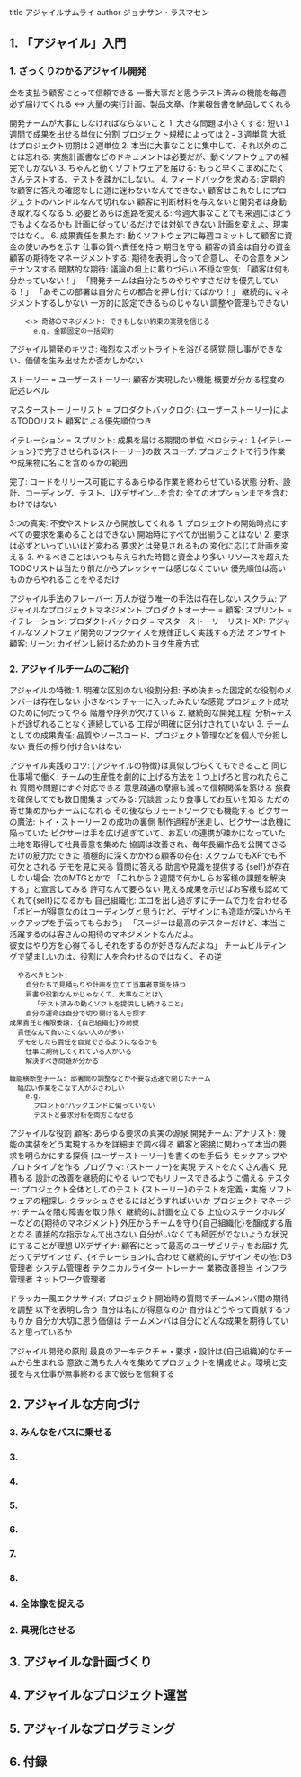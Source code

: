 title アジャイルサムライ
author ジョナサン・ラスマセン


## 1. 「アジャイル」入門
### 1. ざっくりわかるアジャイル開発
  金を支払う顧客にとって信頼できる
    一番大事だと思うテスト済みの機能を毎週必ず届けてくれる
    <-> 大量の実行計画、製品文章、作業報告書を納品してくれる

  開発チームが大事にしなければならないこと
    1. 大きな問題は小さくする: 短い１週間で成果を出せる単位に分割
      プロジェクト規模によっては２−３週単意
      大抵はプロジェクト初期は２週単位
    2. 本当に大事なことに集中して、それ以外のことは忘れる:
      実施計画書などのドキュメントは必要だが、動くソフトウェアの補完でしかない
    3. ちゃんと動くソフトウェアを届ける:
      もっと早くこまめにたくさんテストする。テストを疎かにしない。
    4. フィードバックを求める:
      定期的な顧客に答えの確認なしに道に迷わないなんてできない
      顧客はこれなしにプロジェクトのハンドルなんて切れない
      顧客に判断材料を与えないと開発者は身動き取れなくなる
    5. 必要とあらば進路を変える:
      今週大事なことでも来週にはどうでもよくなるかも
      計画に従っているだけでは対処できない
      計画を変えよ、現実ではなく。
    6. 成果責任を果たす:
      動くソフトウェアに毎週コミットして顧客に資金の使いみちを示す
      仕事の質へ責任を持つ
      期日を守る
      顧客の資金は自分の資金
      顧客の期待をマネージメントする: 期待を表明し合って合意し、その合意をメンテナンスする
        暗黙的な期待:
          議論の俎上に載りづらい
          不穏な空気:
            「顧客は何も分かっていない！」
            「開発チームは自分たちのやりやすさだけを優先している！」
            「あそこの部署は自分たちの都合を押し付けてばかり！」
        継続的にマネジメントするしかない
          一方的に設定できるものじゃない
          調整や管理もできない

        <-> 奇跡のマネジメント: できもしない約束の実現を信じる
          e.g. 金額固定の一括契約

  アジャイル開発のキツさ:
    強烈なスポットライトを浴びる感覚
    隠し事ができない、価値を生み出せたか否かしかない


  ストーリー = ユーザーストーリー: 顧客が実現したい機能
    概要が分かる程度の記述レベル

  マスターストーリーリスト = プロダクトバックログ: {ユーザーストーリー}によるTODOリスト
    顧客による優先順位つき

  イテレーション = スプリント: 成果を届ける期間の単位
  ベロシティ: １{イテレーション}で完了させられる{ストーリー}の数
  スコープ: プロジェクトで行う作業や成果物に名にを含めるかの範囲

  
  完了: コードをリリース可能にするあらゆる作業を終わらせている状態
    分析、設計、コーディング、テスト、UXデザイン...を含む
    全てのオプションまでを含むわけではない

  3つの真実: 不安やストレスから開放してくれる
    1. プロジェクトの開始時点にすべての要求を集めることはできない
      開始時にすべてが出揃うことはない
    2. 要求は必ずといっていいほど変わる
      要求とは発見されるもの
      変化に応じて計画を変える
    3. やるべきことはいつも与えられた時間と資金より多い
      リソースを超えたTODOリストは当たり前だからプレッシャーは感じなくていい
      優先順位は高いものからやれることをやるだけ

  アジャイル手法のフレーバー: 万人が従う唯一の手法は存在しない
    スクラム: アジャイルなプロジェクトマネジメント
      プロダクトオーナー = 顧客:
      スプリント = イテレーション:
      プロダクトバックログ = マスターストーリーリスト
    XP: アジャイルなソフトウェア開発のプラクティスを規律正しく実践する方法
      オンサイト顧客:
    リーン: カイゼンし続けるためのトヨタ生産方式

### 2. アジャイルチームのご紹介

  アジャイルの特徴:
    1. 明確な区別のない役割分担:
      予め決まった固定的な役割のメンバーは存在しない
      小さなベンチャーに入ったみたいな感覚
      プロジェクト成功のために何だってやる
      階層や序列が欠けている
    2. 継続的な開発工程:
      分析~テストが途切れることなく連続している
      工程が明確に区分けされていない
    3. チームとしての成果責任:
      品質やソースコード、プロジェクト管理などを個人で分担しない
      責任の擦り付け合いはない

  アジャイル実践のコツ: {アジャイルの特徴}は真似しづらくてもできること
    同じ仕事場で働く: チームの生産性を劇的に上げる方法を１つ上げろと言われたらこれ
      質問や問題にすぐ対応できる
      意思疎通の摩擦も減って信頼関係を築ける
      旅費を確保してでも数日間集まってみる:
        冗談言ったり食事してお互いを知る
        ただの寄せ集めからチームになれる
        その後ならリモートワークでも機能する
        ピクサーの魔法: トイ・ストーリー２の成功の裏側
          制作過程が迷走し、ピクサーは危機に陥っていた
          ピクサーは手を広げ過ぎていて、お互いの連携が疎かになっていた
          土地を取得して社員善意を集めた
          協調は改善され、毎年長編作品を公開できるだけの筋力だできた
    積極的に深くかかわる顧客の存在: スクラムでもXPでも不可欠とされる
      デモを見に来る
      質問に答える
      助言や見識を提供する
      {self}が存在しない場合: 
        次のMTGとかで 「これから２週間で何かしらお客様の課題を解決する」と宣言してみる
        許可なんて要らない
        見える成果を示せばお客様も認めてくれて{self}になるかも
    自己組織化: エゴを出し過ぎずにチームで力を合わせる
      「ボビーが得意なのはコーディングと思うけど、デザインにも造詣が深いからモックアップを手伝ってもらおう」
      「スージーは最高のテスターだけど、本当に活躍するのは客さんの期待のマネジメントなんだよ。\
        彼女はやり方を心得てるしそれをするのが好きなんだよね」
      チームビルディングで望ましいのは、役割に人を合わせるのではなく、その逆

      やるべきヒント:
        自分たちで見積もりや計画を立てて当事者意識を持つ
        肩書や役割なんかじゃなくて、大事なことは\
          「テスト済みの動くソフトを提供しし続けること」
        自分の運命は自分で切り開ける人を探す
    成果責任と権限委譲: {自己組織化}の前提
      責任なんて負いたくない人のが多い
      デモをしたら責任を自覚できるようになるかも
        仕事に期待してくれている人がいる
        解決すべき問題が分かる
     
    職能横断型チーム: 部署間の調整などが不要な迅速で閉じたチーム
      幅広い作業をこなす人がふさわしい
        e.g. 
          フロントorバックエンドに偏っていない
          テストと要求分析を両方こなせる

  アジャイルな役割
    顧客: あらゆる要求の真実の源泉
    開発チーム:
      アナリスト: 機能の実装をどう実現するかを詳細まで調べ得る
        顧客と密接に関わって本当の要求を明らかにする探偵
        {ユーザーストーリー}を書くのを手伝う
        モックアップやプロトタイプを作る
      プログラマ: {ストーリー}を実現
        テストをたくさん書く
        見積もる
        設計の改善を継続的にやる
        いつでもリリースできるように備える
      テスター: プロジェクト全体としてのテスト
        {ストーリー}のテストを定義・実施
        ソフトウェアの粗探し: クラッシュさせるにはどうすればいいか
      プロジェクトマネージャ: チームを阻む障害を取り除く
        継続的に計画を立てる
        上位のステークホルダーなどの{期待のマネジメント}
        外圧からチームを守り{自己組織化}を醸成する盾となる
        直接的な指示なんて出さない
        自分がいなくても師匠がでないような状況にすることが理想
      UXデザイナ: 顧客にとって最高のユーザビリティをお届け
        先だってデザインせず、{イテレーション}に合わせて継続的にデザイン
      その他: 
        DB管理者
        システム管理者
        テクニカルライター
        トレーナー
        業務改善担当
        インフラ管理者
        ネットワーク管理者

  ドラッカー風エクササイズ: プロジェクト開始時の質問でチームメンバ間の期待を調整
    以下を表明し合う
      自分は名にが得意なのか
      自分はどうやって貢献するつもりか
      自分が大切に思う価値は
      チームメンバは自分にどんな成果を期待していると思っているか

  アジャイル開発の原則
    最良のアーキテクチャ・要求・設計は{自己組織}的なチームから生まれる
    意欲に満ちた人々を集めてプロジェクトを構成せよ。環境と支援を与え仕事が無事終わるまで彼らを信頼する



## 2. アジャイルな方向づけ
### 3. みんなをバスに乗せる
### 3. 
### 4. 
### 5. 
### 6. 
### 7. 
### 8. 
### 4. 全体像を捉える
### 2. 具現化させる
## 3. アジャイルな計画づくり
## 4. アジャイルなプロジェクト運営
## 5. アジャイルなプログラミング
## 6. 付録

